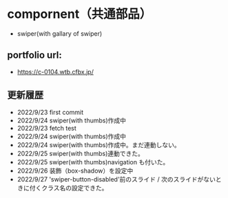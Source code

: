 # compornent（共通部品）

- swiper(with gallary of swiper)

## portfolio url:

- https://c-0104.wtb.cfbx.jp/

## 更新履歴

- 2022/9/23 first commit
- 2022/9/24 swiper(with thumbs)作成中
- 2022/9/23 fetch test
- 2022/9/24 swiper(with thumbs)作成中
- 2022/9/24 swiper(with thumbs)作成中。まだ連動しない。
- 2022/9/25 swiper(with thumbs)連動できた。
- 2022/9/25 swiper(with thumbs)navigation も付いた。
- 2022/9/26 装飾（box-shadow）を設定中
- 2022/9/27 'swiper-button-disabled'前のスライド / 次のスライドがないときに付くクラス名の設定できた。
